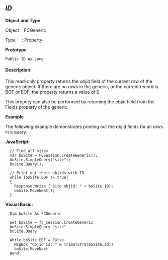 _ID_
----

**Object and Type**

Object  : FCGeneric

Type     : Property

**Prototype**

```
Public ID As Long
```

#### Description

This read-only property returns the _objid_ field of the current row of the generic object. If there are no rows in the generic, or the current record is BOF or EOF, the property returns a value of 0.

This propety can also be performed by returning the objid field from the Fields property of the generic.

**Example**

The following example demonstrates printing out the objid fields for all rows in a query.

**JavaScript:**
```
  // Find all sites
  var boSite = FCSession.CreateGeneric();
  boSite.SimpleQuery("site");
  boSite.Query();

  // Print out their objids with ID
  while (boSite.EOF != true)
  {
    Response.Write ("Site objid: " + boSite.ID);
    boSite.MoveNext();
  }
```

**Visual Basic:**
```
  Dim boSite As FCGeneric

  Set boSite = fc_session.CreateGeneric
  boSite.SimpleQuery "site"
  boSite.Query

  While boSite.EOF = False
    MsgBox "Objid is: " & Trim$(Str$(boSite.Id))
    boSite.MoveNext
  Wend
```